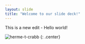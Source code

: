 ```yaml
---
layout: slide
title: "Welcome to our slide deck!"
---
```

This is a new edit - Hello world!

![herme-t-crabb](https://octodex.github.com/images/herme-t-crabb.png)
{: .center}
